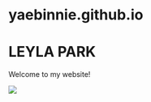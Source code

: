# yaebinnie.github.io
<html>
 
<body>
  <h1>LEYLA PARK</h1>
  <p>Welcome to my website!</p>
  <img src="https://content.codecademy.com/articles/github-pages-via-web-app/happy-ice-cream.gif" />
</body>
 
</html>
